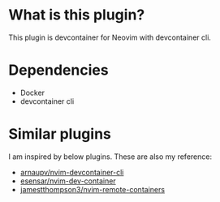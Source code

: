 # What is this plugin?
This plugin is devcontainer for Neovim with devcontainer cli.

# Dependencies
- Docker
- devcontainer cli

# Similar plugins
I am inspired by below plugins. These are also my reference:
- [arnaupv/nvim-devcontainer-cli](https://github.com/esensar/nvim-dev-container)
- [esensar/nvim-dev-container](https://github.com/esensar/nvim-dev-container)
- [jamestthompson3/nvim-remote-containers](https://github.com/jamestthompson3/nvim-remote-containers)
